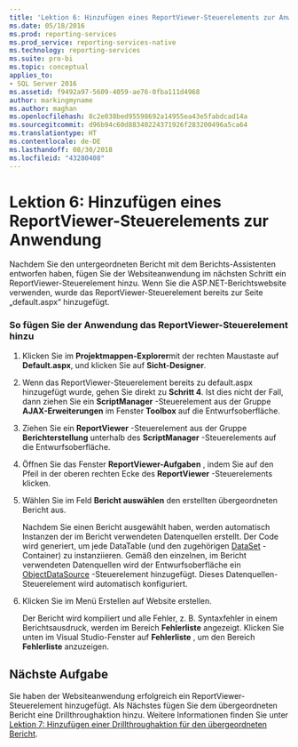 ```yaml
---
title: 'Lektion 6: Hinzufügen eines ReportViewer-Steuerelements zur Anwendung | Microsoft-Dokumentation'
ms.date: 05/18/2016
ms.prod: reporting-services
ms.prod_service: reporting-services-native
ms.technology: reporting-services
ms.suite: pro-bi
ms.topic: conceptual
applies_to:
- SQL Server 2016
ms.assetid: f9492a97-5609-4059-ae76-0fba111d4968
author: markingmyname
ms.author: maghan
ms.openlocfilehash: 8c2e038bed95598692a14955ea43e5fabdcad14a
ms.sourcegitcommit: d96b94c60d88340224371926f283200496a5ca64
ms.translationtype: HT
ms.contentlocale: de-DE
ms.lasthandoff: 08/30/2018
ms.locfileid: "43280408"
---
```

# <a name="lesson-6-add-a-reportviewer-control-to-the-application"></a>Lektion 6: Hinzufügen eines ReportViewer-Steuerelements zur Anwendung
Nachdem Sie den untergeordneten Bericht mit dem Berichts-Assistenten entworfen haben, fügen Sie der Websiteanwendung im nächsten Schritt ein ReportViewer-Steuerelement hinzu. Wenn Sie die ASP.NET-Berichtswebsite verwenden, wurde das ReportViewer-Steuerelement bereits zur Seite „default.aspx“ hinzugefügt.   
  
### <a name="to-add-a-reportviewer-control-to-the-application"></a>So fügen Sie der Anwendung das ReportViewer-Steuerelement hinzu  
  
1.  Klicken Sie im **Projektmappen-Explorer**mit der rechten Maustaste auf **Default.aspx**, und klicken Sie auf **Sicht-Designer**.  
  
2.  Wenn das ReportViewer-Steuerelement bereits zu default.aspx hinzugefügt wurde, gehen Sie direkt zu **Schritt 4**. Ist dies nicht der Fall, dann ziehen Sie ein **ScriptManager** -Steuerelement aus der Gruppe **AJAX-Erweiterungen** im Fenster **Toolbox** auf die Entwurfsoberfläche.  
  
3.  Ziehen Sie ein **ReportViewer** -Steuerelement aus der Gruppe **Berichterstellung** unterhalb des **ScriptManager** -Steuerelements auf die Entwurfsoberfläche.  
  
4.  Öffnen Sie das Fenster **ReportViewer-Aufgaben** , indem Sie auf den Pfeil in der oberen rechten Ecke des **ReportViewer** -Steuerelements klicken.  
  
5.  Wählen Sie im Feld **Bericht auswählen** den erstellten übergeordneten Bericht aus.  
  
    Nachdem Sie einen Bericht ausgewählt haben, werden automatisch Instanzen der im Bericht verwendeten Datenquellen erstellt. Der Code wird generiert, um jede DataTable (und den zugehörigen [DataSet](http://msdn.microsoft.com/library/system.data.dataset.aspx) -Container) zu instanziieren. Gemäß den einzelnen, im Bericht verwendeten Datenquellen wird der Entwurfsoberfläche ein [ObjectDataSource](http://msdn.microsoft.com/library/system.web.ui.webcontrols.objectdatasource.aspx) -Steuerelement hinzugefügt. Dieses Datenquellen-Steuerelement wird automatisch konfiguriert.  
  
6.  Klicken Sie im Menü Erstellen auf Website erstellen.  
  
    Der Bericht wird kompiliert und alle Fehler, z. B. Syntaxfehler in einem Berichtsausdruck, werden im Bereich **Fehlerliste** angezeigt. Klicken Sie unten im Visual Studio-Fenster auf **Fehlerliste** , um den Bereich **Fehlerliste** anzuzeigen.  
  
## <a name="next-task"></a>Nächste Aufgabe  
Sie haben der Websiteanwendung erfolgreich ein ReportViewer-Steuerelement hinzugefügt. Als Nächstes fügen Sie dem übergeordneten Bericht eine Drillthroughaktion hinzu. Weitere Informationen finden Sie unter [Lektion 7: Hinzufügen einer Drillthroughaktion für den übergeordneten Bericht](../reporting-services/lesson-7-add-drillthrough-action-on-parent-report.md).  
  

